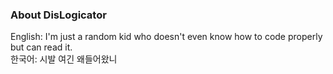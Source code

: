### About DisLogicator
English: I'm just a random kid who doesn't even know how to code properly but can read it. </br>
한국어: 시발 여긴 왜들어왔니 
